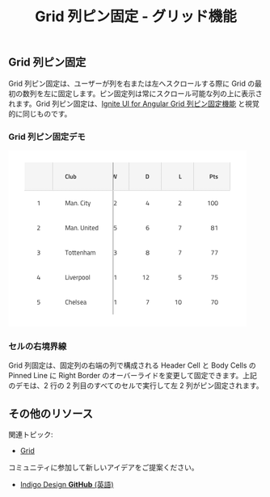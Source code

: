 ﻿---
title: Grid 列ピン固定 - グリッド機能
_description: Grid 列ピン固定コンポーネントは、スクロールのあるグリッドで最初の数列をピン固定するためのメカニズムです。
_keywords: デザイン システム, Sketch, Ignite UI for Angular, Grid 機能, UI ライブラリ, ウィジェット
_language: ja
---

## Grid 列ピン固定

Grid 列ピン固定は、ユーザーが列を右または左へスクロールする際に Grid の最初の数列を左に固定します。ピン固定列は常にスクロール可能な列の上に表示されます。Grid 列ピン固定は、[Ignite UI for Angular Grid 列ピン固定機能](https://jp.infragistics.com/products/ignite-ui-angular/angular/components/grid_column_pinning.html) と視覚的に同じものです。

### Grid 列ピン固定デモ

<img src="../images/grid_column_pinning_demo.png" srcset="../images/grid_column_pinning_demo@2x.png 2x" />

### セルの右境界線

Grid 列固定は、固定列の右端の列で構成される Header Cell と Body Cells の Pinned Line に Right Border のオーバーライドを変更して固定できます。上記のデモは、2 行の 2 列目のすべてのセルで実行して左 2 列がピン固定されます。

## その他のリソース

関連トピック:

- [Grid](grid.md)
  <div class="divider--half"></div>

コミュニティに参加して新しいアイデアをご提案ください。

- [Indigo Design **GitHub** (英語)](https://github.com/IgniteUI/design-system-docfx)

